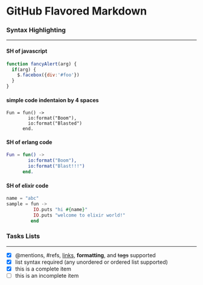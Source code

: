 # GitHub Flavored Markdown
### Syntax Highlighting
---
#### SH of javascript
```javascript
function fancyAlert(arg) {
  if(arg) {
    $.facebox({div:'#foo'})
  }
}
```
#### simple code indentaion by 4 spaces
    Fun = fun() ->
            io:format("Boom"),
            io:format("Blasted")
          end.
#### SH of erlang code
```erlang
Fun = fun() ->
        io:format("Boom"),
        io:format("Blast!!!")
      end.
```
#### SH of elixir code
```elixir
name = "abc"
sample = fun ->
          IO.puts "hi #{name}"
          IO.puts "welcome to elixir world!"
         end
```
### Tasks Lists
---
- [x] @mentions, #refs, [links](), **formatting**, and <del>tags</del> supported
- [x] list syntax required (any unordered or ordered list supported)
- [x] this is a complete item
- [ ] this is an incomplete item
